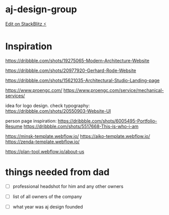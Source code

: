 # aj-design-group

[Edit on StackBlitz ⚡️](https://stackblitz.com/edit/withastro-astro-vybmmz)



# Inspiration

https://dribbble.com/shots/19275065-Modern-Architecture-Website

https://dribbble.com/shots/20977920-Gerhard-Rode-Website


https://dribbble.com/shots/15621035-Architectural-Studio-Landing-page

https://www.proengc.com/
https://www.proengc.com/service/mechanical-services/



idea for logo design. check typography: https://dribbble.com/shots/20550903-Website-UI


person page inspiration:
https://dribbble.com/shots/6005495-Portfolio-Resume
https://dribbble.com/shots/5517668-This-is-who-i-am


https://minsk-template.webflow.io/
https://aiko-template.webflow.io/
https://zenda-template.webflow.io/

https://plan-tool.webflow.io/about-us


# things needed from dad
- [ ] professional headshot for him and any other owners
- [ ] list of all owners of the company
- [ ] what year was aj design founded

